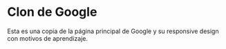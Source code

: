 # Clon de Google

Esta es una copia de la página principal de Google y su responsive design con motivos de aprendizaje.
